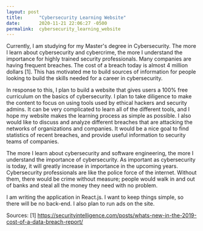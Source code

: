 ```yaml
---
layout: post
title:      "Cybersecurity Learning Website"
date:       2020-11-21 22:06:27 -0500
permalink:  cybersecurity_learning_website
---
```



Currently, I am studying for my Master's degree in Cybersecurity. The more I learn about cybersecurity and cybercrime, the more I understand the importance for highly trained security professionals. Many companies are having frequent breaches. The cost of a breach today is almost 4 million dollars [1]. This has motivated me to build sources of information for people looking to build the skills needed for a career in cybersecurity.

In response to this, I plan to build a website that gives users a 100% free curriculum on the basics of cybersecurity. I plan to take diligence to make the content to focus on using tools used by ethical hackers and security admins. It can be very complicated to learn all of the different tools, and I hope my website makes the learning process as simple as possible. I also would like to discuss and analyze different breaches that are attacking the networks of organizations and companies. It would be a nice goal to find statistics of recent breaches, and provide useful information to security teams of companies.

The more I learn about cybersecurity and software engineering, the more I understand the importance of cybersecurity. As important as cybersecurity is today, it will greatly increase in importance in the upcoming years. Cybersecurity professionals are like the police force of the internet. Without them, there would be crime without measure; people would walk in and out of banks and steal all the money they need with no problem. 

I am writing the application in React.js. I want to keep things simple, so there will be no back-end. I also plan to run ads on the site.


Sources:
[1] https://securityintelligence.com/posts/whats-new-in-the-2019-cost-of-a-data-breach-report/
